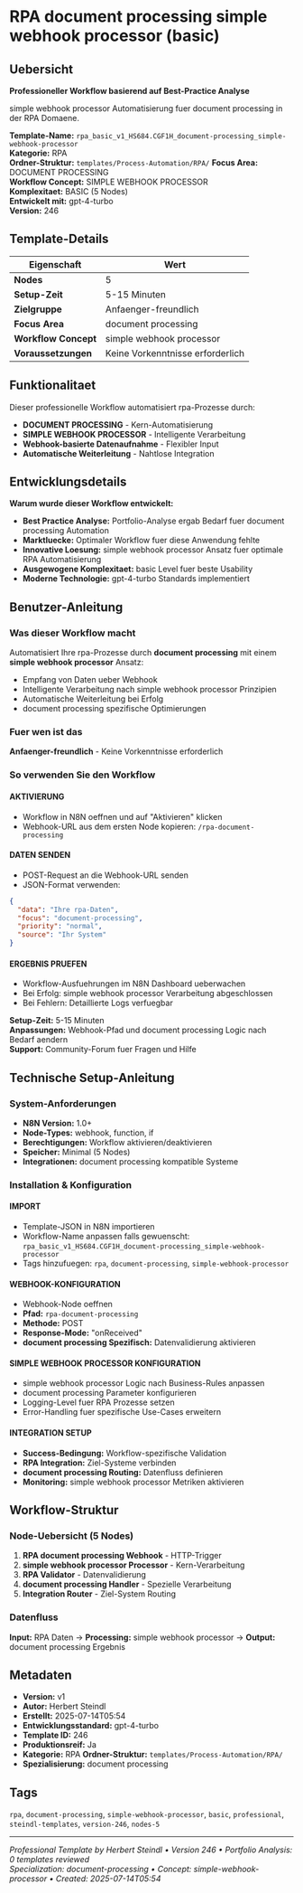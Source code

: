 # RPA document processing simple webhook processor (basic)

## Uebersicht

**Professioneller Workflow basierend auf Best-Practice Analyse**

simple webhook processor Automatisierung fuer document processing in der RPA Domaene.

**Template-Name:** `rpa_basic_v1_HS684.CGF1H_document-processing_simple-webhook-processor`  
**Kategorie:** RPA  
**Ordner-Struktur:** `templates/Process-Automation/RPA/`
**Focus Area:** DOCUMENT PROCESSING  
**Workflow Concept:** SIMPLE WEBHOOK PROCESSOR  
**Komplexitaet:** BASIC (5 Nodes)  
**Entwickelt mit:** gpt-4-turbo  
**Version:** 246

## Template-Details

| **Eigenschaft** | **Wert** |
|------------------|----------|
| **Nodes** | 5 |
| **Setup-Zeit** | 5-15 Minuten |
| **Zielgruppe** | Anfaenger-freundlich |
| **Focus Area** | document processing |
| **Workflow Concept** | simple webhook processor |
| **Voraussetzungen** | Keine Vorkenntnisse erforderlich |

## Funktionalitaet

Dieser professionelle Workflow automatisiert rpa-Prozesse durch:
- **DOCUMENT PROCESSING** - Kern-Automatisierung
- **SIMPLE WEBHOOK PROCESSOR** - Intelligente Verarbeitung
- **Webhook-basierte Datenaufnahme** - Flexibler Input
- **Automatische Weiterleitung** - Nahtlose Integration



## Entwicklungsdetails

**Warum wurde dieser Workflow entwickelt:**
- **Best Practice Analyse:** Portfolio-Analyse ergab Bedarf fuer document processing Automation
- **Marktluecke:** Optimaler Workflow fuer diese Anwendung fehlte
- **Innovative Loesung:** simple webhook processor Ansatz fuer optimale RPA Automatisierung
- **Ausgewogene Komplexitaet:** basic Level fuer beste Usability
- **Moderne Technologie:** gpt-4-turbo Standards implementiert

## Benutzer-Anleitung

### Was dieser Workflow macht
Automatisiert Ihre rpa-Prozesse durch **document processing** mit einem **simple webhook processor** Ansatz:
- Empfang von Daten ueber Webhook
- Intelligente Verarbeitung nach simple webhook processor Prinzipien
- Automatische Weiterleitung bei Erfolg
- document processing spezifische Optimierungen

### Fuer wen ist das
**Anfaenger-freundlich** - Keine Vorkenntnisse erforderlich

### So verwenden Sie den Workflow

#### AKTIVIERUNG
- Workflow in N8N oeffnen und auf "Aktivieren" klicken
- Webhook-URL aus dem ersten Node kopieren: `/rpa-document-processing`

#### DATEN SENDEN
- POST-Request an die Webhook-URL senden
- JSON-Format verwenden:
```json
{
  "data": "Ihre rpa-Daten",
  "focus": "document-processing",
  "priority": "normal",
  "source": "Ihr System"
}
```

#### ERGEBNIS PRUEFEN
- Workflow-Ausfuehrungen im N8N Dashboard ueberwachen
- Bei Erfolg: simple webhook processor Verarbeitung abgeschlossen
- Bei Fehlern: Detaillierte Logs verfuegbar

**Setup-Zeit:** 5-15 Minuten  
**Anpassungen:** Webhook-Pfad und document processing Logic nach Bedarf aendern  
**Support:** Community-Forum fuer Fragen und Hilfe

## Technische Setup-Anleitung

### System-Anforderungen
- **N8N Version:** 1.0+ 
- **Node-Types:** webhook, function, if
- **Berechtigungen:** Workflow aktivieren/deaktivieren
- **Speicher:** Minimal (5 Nodes)
- **Integrationen:** document processing kompatible Systeme

### Installation & Konfiguration

#### IMPORT
- Template-JSON in N8N importieren
- Workflow-Name anpassen falls gewuenscht: `rpa_basic_v1_HS684.CGF1H_document-processing_simple-webhook-processor`
- Tags hinzufuegen: `rpa`, `document-processing`, `simple-webhook-processor`

#### WEBHOOK-KONFIGURATION
- Webhook-Node oeffnen
- **Pfad:** `rpa-document-processing`
- **Methode:** POST
- **Response-Mode:** "onReceived"
- **document processing Spezifisch:** Datenvalidierung aktivieren

#### SIMPLE WEBHOOK PROCESSOR KONFIGURATION
- simple webhook processor Logic nach Business-Rules anpassen
- document processing Parameter konfigurieren
- Logging-Level fuer RPA Prozesse setzen
- Error-Handling fuer spezifische Use-Cases erweitern

#### INTEGRATION SETUP
- **Success-Bedingung:** Workflow-spezifische Validation
- **RPA Integration:** Ziel-Systeme verbinden
- **document processing Routing:** Datenfluss definieren
- **Monitoring:** simple webhook processor Metriken aktivieren

## Workflow-Struktur

### Node-Uebersicht (5 Nodes)

1. **RPA document processing Webhook** - HTTP-Trigger
2. **simple webhook processor Processor** - Kern-Verarbeitung
3. **RPA Validator** - Datenvalidierung
4. **document processing Handler** - Spezielle Verarbeitung
5. **Integration Router** - Ziel-System Routing






### Datenfluss
**Input:** RPA Daten -> **Processing:** simple webhook processor -> **Output:** document processing Ergebnis

## Metadaten

- **Version:** v1
- **Autor:** Herbert Steindl
- **Erstellt:** 2025-07-14T05:54
- **Entwicklungsstandard:** gpt-4-turbo
- **Template ID:** 246
- **Produktionsreif:** Ja
- **Kategorie:** RPA
**Ordner-Struktur:** `templates/Process-Automation/RPA/`
- **Spezialisierung:** document processing

## Tags

`rpa`, `document-processing`, `simple-webhook-processor`, `basic`, `professional`, `steindl-templates`, `version-246`, `nodes-5`

---

*Professional Template by Herbert Steindl • Version 246 • Portfolio Analysis: 0 templates reviewed*  
*Specialization: document-processing • Concept: simple-webhook-processor • Created: 2025-07-14T05:54*